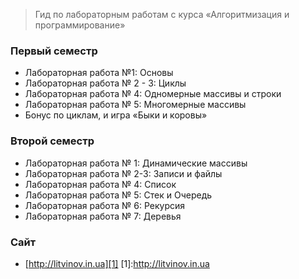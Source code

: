 > Гид по лабораторным работам с курса «Алгоритмизация и программирование»


### Первый семестр 
 - Лабораторная работа №1: Основы
 - Лабораторная работа № 2 - 3: Циклы
 - Лабораторная работа № 4: Одномерные массивы и строки
 - Лабораторная работа № 5: Многомерные массивы
 - Бонус по циклам, и игра «Быки и коровы»
 
### Второй семестр 
 - Лабораторная работа № 1: Динамические массивы
 - Лабораторная работа № 2-3: Записи и файлы
 - Лабораторная работа № 4: Список
 - Лабораторная работа № 5: Стек и Очередь
 - Лабораторная работа № 6: Рекурсия
 - Лабораторная работа № 7: Деревья
 
### Сайт
 * [http://litvinov.in.ua][1]
[1]:http://litvinov.in.ua


